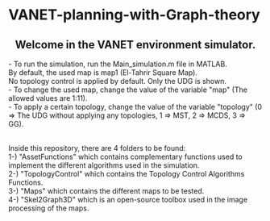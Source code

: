 # VANET-planning-with-Graph-theory

<h2 style="text-align: center">Welcome in the VANET environment simulator.</h2>
- To run the simulation, run the Main_simulation.m file in MATLAB.<br>
By default, the used map is map1 (El-Tahrir Square Map).<br>
No topology control is applied by default. Only the UDG is shown.<br>
- To change the used map, change the value of the variable "map" (The allowed values are 1:11).<br>
- To apply a certain topology, change the value of the variable "topology" (0 => The UDG without applying any topologies, 1 => MST, 2 => MCDS, 3 => GG).<br><br>

Inside this repository, there are 4 folders to be found:<br>
1-) "AssetFunctions" which contains complementary functions used to implement the different algorithms used in the simulation.<br>
2-) "TopologyControl" which contains the Topology Control Algorithms Functions.<br>
3-) "Maps" which contains the different maps to be tested.<br>
4-) "Skel2Graph3D" which is an open-source toolbox used in the image processing of the maps.<br>
